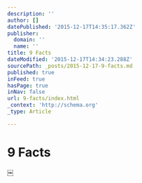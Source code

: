 ```yaml
---
description: ''
author: []
datePublished: '2015-12-17T14:35:17.362Z'
publisher:
  domain: ''
  name: ''
title: 9 Facts
dateModified: '2015-12-17T14:34:23.288Z'
sourcePath: _posts/2015-12-17-9-facts.md
published: true
inFeed: true
hasPage: true
inNav: false
url: 9-facts/index.html
_context: 'http://schema.org'
_type: Article

---
```

# 9 Facts

￼
